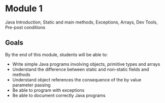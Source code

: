 # Module 1

Java Introduction, Static and main methods, Exceptions, Arrays, Dev Tools, Pre-post conditions

## Goals

By the end of this module, students will be able to:

- Write simple Java programs involving objects, primitive types and arrays
- Understand the difference between static and non-static fields and methods
- Understand object references the consequence of the by value parameter passing
- Be able to program with exceptions
- Be able to document correctly Java programs
